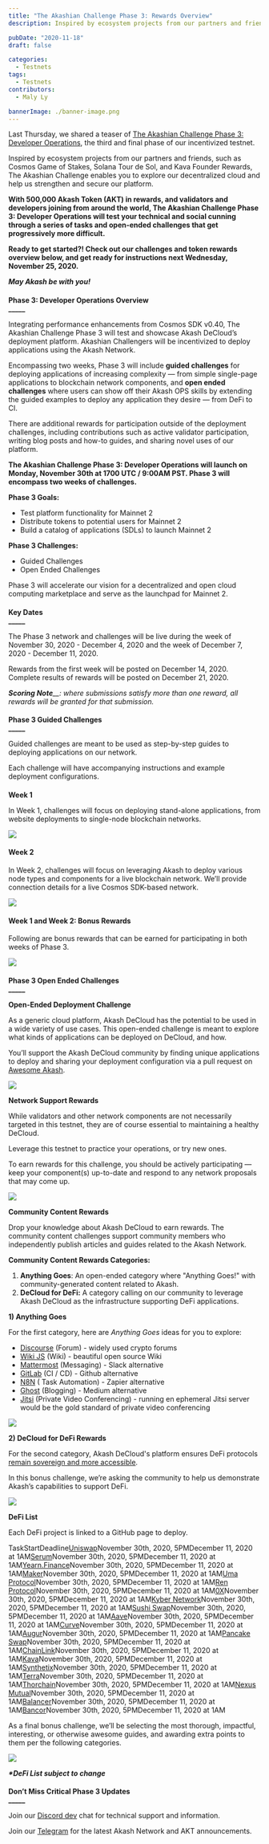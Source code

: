 ```yaml
---
title: "The Akashian Challenge Phase 3: Rewards Overview"
description: Inspired by ecosystem projects from our partners and friends, such as Cosmos Game of Stakes, Solana Tour de Sol, and Kava Founder Rewards, The Akashian Challenge enables you to explore our decentralized cloud and help us strengthen and secure our platform.

pubDate: "2020-11-18"
draft: false

categories:
  - Testnets
tags:
  - Testnets
contributors:
  - Maly Ly

bannerImage: ./banner-image.png
---
```


Last Thursday, we shared a teaser of [The Akashian Challenge Phase 3: Developer Operations](https://akash.network/blog/the-akashian-challenge-phase-3-teaser/), the third and final phase of our incentivized testnet.

Inspired by ecosystem projects from our partners and friends, such as Cosmos Game of Stakes, Solana Tour de Sol, and Kava Founder Rewards, The Akashian Challenge enables you to explore our decentralized cloud and help us strengthen and secure our platform.

**With 500,000 Akash Token (AKT) in rewards, and validators and developers joining from around the world, The Akashian Challenge Phase 3: Developer Operations will test your technical and social cunning through a series of tasks and open-ended challenges that get progressively more difficult.**

**Ready to get started?! Check out our challenges and token rewards overview below, and get ready for instructions next Wednesday, November 25, 2020.**

_**May Akash be with you!**_

####

**Phase 3: Developer Operations Overview**  
**\_\_\_\_\_**

Integrating performance enhancements from Cosmos SDK v0.40, The Akashian Challenge Phase 3 will test and showcase Akash DeCloud’s deployment platform. Akashian Challengers will be incentivized to deploy applications using the Akash Network.

Encompassing two weeks, Phase 3 will include **guided challenges** for deploying applications of increasing complexity — from simple single-page applications to blockchain network components, and **open ended challenges** where users can show off their Akash OPS skills by extending the guided examples to deploy any application they desire — from DeFi to CI.

There are additional rewards for participation outside of the deployment challenges, including contributions such as active validator participation, writing blog posts and how-to guides, and sharing novel uses of our platform.

**The Akashian Challenge Phase 3: Developer Operations will launch on Monday, November 30th at 1700 UTC / 9:00AM PST. Phase 3 will encompass two weeks of challenges.**

**Phase 3 Goals:**

- Test platform functionality for Mainnet 2
- Distribute tokens to potential users for Mainnet 2
- Build a catalog of applications (SDLs) to launch Mainnet 2

**Phase 3 Challenges:**

- Guided Challenges
- Open Ended Challenges

Phase 3 will accelerate our vision for a decentralized and open cloud computing marketplace and serve as the launchpad for Mainnet 2.

####

**Key Dates**  
**\_\_\_\_\_**

The Phase 3 network and challenges will be live during the week of November 30, 2020 - December 4, 2020 and the week of December 7, 2020 - December 11, 2020.

Rewards from the first week will be posted on December 14, 2020. Complete results of rewards will be posted on December 21, 2020.

_**Scoring Note**\_\_: where submissions satisfy more than one reward, all rewards will be granted for that submission._

####

**Phase 3 Guided Challenges**  
**\_\_\_\_\_**

Guided challenges are meant to be used as step-by-step guides to deploying applications on our network.

Each challenge will have accompanying instructions and example deployment configurations.

####

**Week 1**

In Week 1, challenges will focus on deploying stand-alone applications, from website deployments to single-node blockchain networks.

![](https://www.datocms-assets.com/45776/1620925248-screen-shot-2020-12-01-at-1-01-39-pm-1024x408.png)

#### **Week 2**

In Week 2, challenges will focus on leveraging Akash to deploy various node types and components for a live blockchain network. We’ll provide connection details for a live Cosmos SDK-based network.

![](https://www.datocms-assets.com/45776/1620925347-screen-shot-2020-12-01-at-5-57-36-pm-1024x410.png)

#### **Week 1 and Week 2: Bonus Rewards**

Following are bonus rewards that can be earned for participating in both weeks of Phase 3.

![](https://www.datocms-assets.com/45776/1620925371-screen-shot-2020-12-01-at-1-02-43-pm-1024x279.png)

####

**Phase 3 Open Ended Challenges**  
**\_\_\_\_\_**

**Open-Ended Deployment Challenge**

As a generic cloud platform, Akash DeCloud has the potential to be used in a wide variety of use cases. This open-ended challenge is meant to explore what kinds of applications can be deployed on DeCloud, and how.

You’ll support the Akash DeCloud community by finding unique applications to deploy and sharing your deployment configuration via a pull request on [Awesome Akash](https://github.com/ovrclk/awesome-akash).

![](https://www.datocms-assets.com/45776/1620926269-screen-shot-2020-11-17-at-9-06-26-pm-1024x162.png)

**Network Support Rewards**

While validators and other network components are not necessarily targeted in this testnet, they are of course essential to maintaining a healthy DeCloud.

Leverage this testnet to practice your operations, or try new ones.

To earn rewards for this challenge, you should be actively participating — keep your component(s) up-to-date and respond to any network proposals that may come up.

![](https://www.datocms-assets.com/45776/1620926278-screen-shot-2020-11-17-at-9-07-24-pm-1024x223.png)

**Community Content Rewards**

Drop your knowledge about Akash DeCloud to earn rewards. The community content challenges support community members who independently publish articles and guides related to the Akash Network.

**Community Content Rewards Categories:**

1.  **Anything Goes**: An open-ended category where "Anything Goes!" with community-generated content related to Akash.
2.  **DeCloud for DeFi:** A category calling on our community to leverage Akash DeCloud as the infrastructure supporting DeFi applications.

**1) Anything Goes**

For the first category, here are _Anything Goes_ ideas for you to explore:

- [Discourse](https://www.discourse.org) (Forum) - widely used crypto forums
- [Wiki JS](https://wiki.js.org/) (Wiki) - beautiful open source Wiki
- [Mattermost](https://mattermost.com/) (Messaging) - Slack alternative
- [GitLab](https://about.gitlab.com/) (CI / CD) - Github alternative
- [N8N](https://n8n.io/) ( Task Automation) - Zapier alternative
- [Ghost](https://ghost.org/) (Blogging) - Medium alternative
- [Jitsi](https://jitsi.org/) (Private Video Conferencing) - running en ephemeral Jitsi server would be the gold standard of private video conferencing

![](https://www.datocms-assets.com/45776/1620926289-screen-shot-2020-11-17-at-9-08-15-pm-1024x332.png)

**2) DeCloud for DeFi Rewards**

For the second category, Akash DeCloud's platform ensures DeFi protocols [remain sovereign and more accessible](https://akash.network/blog/akash-decloud-for-defi/).

In this bonus challenge, we’re asking the community to help us demonstrate Akash’s capabilities to support DeFi.

![](https://www.datocms-assets.com/45776/1620926297-screen-shot-2020-11-17-at-9-08-48-pm-1024x247.png)

**DeFi List**

Each DeFi project is linked to a GitHub page to deploy.

TaskStartDeadline[Uniswap](https://github.com/Uniswap/uniswap-interface)November 30th, 2020, 5PMDecember 11, 2020 at 1AM[Serum](https://github.com/project-serum/serum-dex-ui)November 30th, 2020, 5PMDecember 11, 2020 at 1AM[Yearn.Finance](https://github.com/iearn-finance/iearn-finance)November 30th, 2020, 5PMDecember 11, 2020 at 1AM[Maker](https://github.com/makerdao/mcd-cdp-portal)November 30th, 2020, 5PMDecember 11, 2020 at 1AM[Uma Protocol](https://github.com/UMAprotocol/emp-tools)November 30th, 2020, 5PMDecember 11, 2020 at 1AM[Ren Protocol](https://github.com/renproject/bridge)November 30th, 2020, 5PMDecember 11, 2020 at 1AM[0X](https://github.com/0xProject/0x-api)November 30th, 2020, 5PMDecember 11, 2020 at 1AM[Kyber Network](https://github.com/KyberNetwork/KyberSwap)November 30th, 2020, 5PMDecember 11, 2020 at 1AM[Sushi Swap](https://github.com/KyberNetwork/KyberSwap)November 30th, 2020, 5PMDecember 11, 2020 at 1AM[Aave](https://github.com/aave/liquidation-ui)November 30th, 2020, 5PMDecember 11, 2020 at 1AM[Curve](https://github.com/curvefi/curve-ui)November 30th, 2020, 5PMDecember 11, 2020 at 1AM[Augur](https://github.com/AugurProject/augur-ui)November 30th, 2020, 5PMDecember 11, 2020 at 1AM[Pancake Swap](https://github.com/pancakeswap/pancake-swap-interface)November 30th, 2020, 5PMDecember 11, 2020 at 1AM[ChainLink](https://github.com/smartcontractkit/chainlink)November 30th, 2020, 5PMDecember 11, 2020 at 1AM[Kava](https://github.com/Kava-Labs/kava)November 30th, 2020, 5PMDecember 11, 2020 at 1AM[Synthetix](https://github.com/Synthetixio/synthetix-exchange)November 30th, 2020, 5PMDecember 11, 2020 at 1AM[Terra](https://github.com/terra-project/core)November 30th, 2020, 5PMDecember 11, 2020 at 1AM[Thorchain](https://github.com/thorchain)November 30th, 2020, 5PMDecember 11, 2020 at 1AM[Nexus Mutual](https://github.com/NexusMutual/quote-api)November 30th, 2020, 5PMDecember 11, 2020 at 1AM[Balancer](https://github.com/balancer-labs/balancer-frontend)November 30th, 2020, 5PMDecember 11, 2020 at 1AM[Bancor](https://github.com/bancorprotocol/webapp)November 30th, 2020, 5PMDecember 11, 2020 at 1AM

As a final bonus challenge, we’ll be selecting the most thorough, impactful, interesting, or otherwise awesome guides, and awarding extra points to them per the following categories.

![](https://www.datocms-assets.com/45776/1620926308-screen-shot-2020-11-17-at-9-09-29-pm-1024x148.png)

_**\*DeFi List subject to change**_

####

**Don’t Miss Critical Phase 3 Updates**  
**\_\_\_\_\_**

Join our [Discord dev](https://discord.akash.network/) chat for technical support and information.

Join our [Telegram](https://t.me/AkashNW) for the latest Akash Network and AKT announcements.
